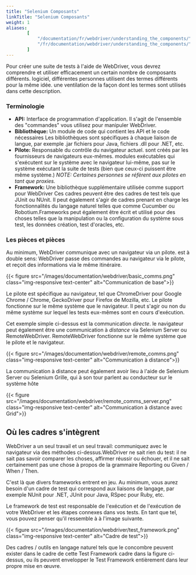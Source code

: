 ```yaml
---
title: "Selenium Composants"
linkTitle: "Selenium Composants"
weight: 1
aliases:
        [
            "/documentation/fr/webdriver/understanding_the_components/",
            "/fr/documentation/webdriver/understanding_the_components/"
        ]
---
```


Pour créer une suite de tests à l'aide de WebDriver, vous devrez comprendre et
utiliser efficacement un certain nombre de composants différents.
logiciel, différentes personnes utilisent des termes différents pour la même idée.
une ventilation de la façon dont les termes sont utilisés dans cette description.

### Terminologie

* **API:** Interface de programmation d'application. Il s'agit de l'ensemble des "commandes"
vous utilisez pour manipuler WebDriver.
* **Bibliothèque:** Un module de code qui contient les API et le code nécessaires
Les bibliothèques sont spécifiques à chaque liaison de langue, par exemple .jar
fichiers pour Java, fichiers .dll pour .NET, etc.
* **Pilote:** Responsable du contrôle du navigateur actuel.
sont créés par les fournisseurs de navigateurs eux-mêmes.
modules exécutables qui s'exécutent sur le système avec le navigateur lui-même,
pas sur le système exécutant la suite de tests (bien que ceux-ci puissent être
même système.) _NOTE: Certaines personnes se réfèrent aux pilotes en tant que proxies._
* **Framework:** Une bibliothèque supplémentaire utilisée comme support pour WebDriver
Ces cadres peuvent être des cadres de test tels que JUnit ou NUnit.
Il peut également s'agir de cadres prenant en charge les fonctionnalités du langage naturel telles que
comme Cucumber ou Robotium.Frameworks peut également être écrit et utilisé pour
des choses telles que la manipulation ou la configuration du système sous test, les données
création, test d'oracles, etc.

### Les pièces et pièces

Au minimum, WebDriver communique avec un navigateur via un pilote.
est à double sens: WebDriver passe des commandes au navigateur via le pilote, et
reçoit des informations via le même itinéraire.

{{< figure src="/images/documentation/webdriver/basic_comms.png" class="img-responsive text-center" alt="Communication de base">}}

Le pilote est spécifique au navigateur, tel que ChromeDriver pour Google
Chrome / Chrome, GeckoDriver pour Firefox de Mozilla, etc. Le pilote fonctionne sur
le même système que le navigateur. Il peut s'agir ou non du même système sur lequel
les tests eux-mêmes sont en cours d'exécution.

Cet exemple simple ci-dessus est la communication _directe_.
le navigateur peut également être une communication à _distance_ via Selenium Server ou
RemoteWebDriver. RemoteWebDriver fonctionne sur le même système que le pilote
et le navigateur.

{{< figure src="/images/documentation/webdriver/remote_comms.png" class="img-responsive text-center" alt="Communication à distance">}}

La communication à distance peut également avoir lieu à l'aide de Selenium Server ou Selenium
Grille, qui à son tour parlent au conducteur sur le système hôte

{{< figure src="/images/documentation/webdriver/remote_comms_server.png" class="img-responsive text-center" alt="Communication à distance avec Grid">}}

## Où les cadres s'intègrent

WebDriver a un seul travail et un seul travail: communiquez avec le navigateur via
des méthodes ci-dessus.WebDriver ne sait rien du test: il ne sait pas
savoir comparer les choses, affirmer réussir ou échouer, et il ne sait certainement pas
une chose à propos de la grammaire Reporting ou Given / When / Then.

C'est là que divers frameworks entrent en jeu. Au minimum, vous aurez besoin d'un
cadre de test qui correspond aux liaisons de langage, par exemple NUnit pour .NET, JUnit
pour Java, RSpec pour Ruby, etc.

Le framework de test est responsable de l'exécution et de l'exécution de votre WebDriver
et les étapes connexes dans vos tests. En tant que tel, vous pouvez penser qu'il ressemble à
à l'image suivante.

{{< figure src="/images/documentation/webdriver/test_framework.png" class="img-responsive text-center" alt="Cadre de test">}}

Des cadres / outils en langage naturel tels que le concombre peuvent exister dans le cadre de cette
Test Framework cadre dans la figure ci-dessus, ou ils peuvent envelopper le Test Framework
entièrement dans leur propre mise en œuvre.
